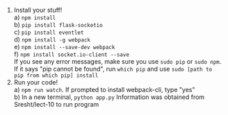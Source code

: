 1. Install your stuff!  
  a) `npm install`  
  b) `pip install flask-socketio`  
  c) `pip install eventlet`  
  d) `npm install -g webpack`  
  e) `npm install --save-dev webpack`  
  f) `npm install socket.io-client --save`  
If you see any error messages, make sure you use `sudo pip` or `sudo npm`. If it says "pip cannot be found", run `which pip` and use `sudo [path to pip from which pip] install`
2. Run your code!  
  a) `npm run watch`. If prompted to install webpack-cli, type "yes"  
  b) In a new terminal, `python app.py`
  Information was obtained from Sresht/lect-10 to run program
